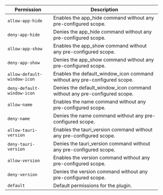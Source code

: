 | Permission | Description |
|------|-----|
|`allow-app-hide`|Enables the app_hide command without any pre-configured scope.|
|`deny-app-hide`|Denies the app_hide command without any pre-configured scope.|
|`allow-app-show`|Enables the app_show command without any pre-configured scope.|
|`deny-app-show`|Denies the app_show command without any pre-configured scope.|
|`allow-default-window-icon`|Enables the default_window_icon command without any pre-configured scope.|
|`deny-default-window-icon`|Denies the default_window_icon command without any pre-configured scope.|
|`allow-name`|Enables the name command without any pre-configured scope.|
|`deny-name`|Denies the name command without any pre-configured scope.|
|`allow-tauri-version`|Enables the tauri_version command without any pre-configured scope.|
|`deny-tauri-version`|Denies the tauri_version command without any pre-configured scope.|
|`allow-version`|Enables the version command without any pre-configured scope.|
|`deny-version`|Denies the version command without any pre-configured scope.|
|`default`|Default permissions for the plugin.|
